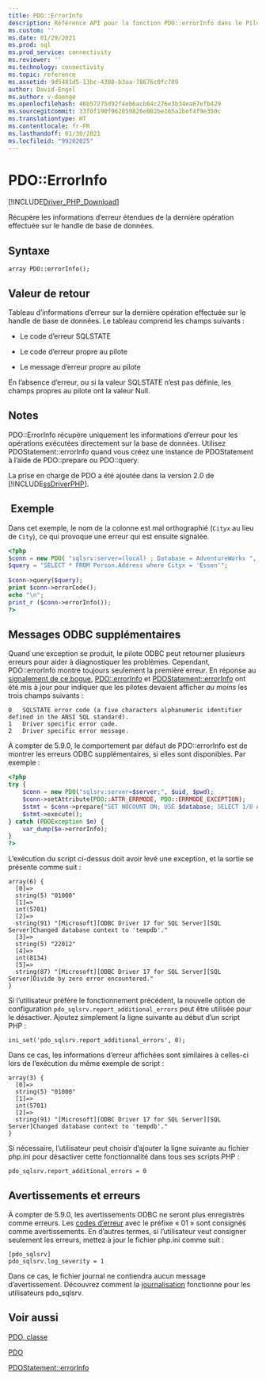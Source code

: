 ```yaml
---
title: PDO::ErrorInfo
description: Référence API pour la fonction PDO::errorInfo dans le Pilote Microsoft PDO_SQLSRV pour PHP pour SQL Server.
ms.custom: ''
ms.date: 01/29/2021
ms.prod: sql
ms.prod_service: connectivity
ms.reviewer: ''
ms.technology: connectivity
ms.topic: reference
ms.assetid: 9d5481d5-13bc-4388-b3aa-78676c0fc709
author: David-Engel
ms.author: v-daenge
ms.openlocfilehash: 46b57275d92f4eb6acb64c276e3b34ea67efb429
ms.sourcegitcommit: 33f0f190f962059826e002be165a2bef4f9e350c
ms.translationtype: HT
ms.contentlocale: fr-FR
ms.lasthandoff: 01/30/2021
ms.locfileid: "99202025"
---
```

# <a name="pdoerrorinfo"></a>PDO::ErrorInfo
[!INCLUDE[Driver_PHP_Download](../../includes/driver_php_download.md)]

Récupère les informations d’erreur étendues de la dernière opération effectuée sur le handle de base de données.  
  
## <a name="syntax"></a>Syntaxe  
  
```  
array PDO::errorInfo();  
```  
  
## <a name="return-value"></a>Valeur de retour  
Tableau d’informations d’erreur sur la dernière opération effectuée sur le handle de base de données. Le tableau comprend les champs suivants :  
  
-   Le code d’erreur SQLSTATE  
  
-   Le code d’erreur propre au pilote  
  
-   Le message d’erreur propre au pilote  
  
En l’absence d’erreur, ou si la valeur SQLSTATE n’est pas définie, les champs propres au pilote ont la valeur Null.  
  
## <a name="remarks"></a>Notes  
PDO::ErrorInfo récupère uniquement les informations d’erreur pour les opérations exécutées directement sur la base de données. Utilisez PDOStatement::errorInfo quand vous créez une instance de PDOStatement à l’aide de PDO::prepare ou PDO::query.  
  
La prise en charge de PDO a été ajoutée dans la version 2.0 de [!INCLUDE[ssDriverPHP](../../includes/ssdriverphp_md.md)].  
  
## <a name="example"></a> Exemple  
Dans cet exemple, le nom de la colonne est mal orthographié (`Cityx` au lieu de `City`), ce qui provoque une erreur qui est ensuite signalée.  
  
```php
<?php  
$conn = new PDO( "sqlsrv:server=(local) ; Database = AdventureWorks ", "");  
$query = "SELECT * FROM Person.Address where Cityx = 'Essen'";  
  
$conn->query($query);  
print $conn->errorCode();  
echo "\n";  
print_r ($conn->errorInfo());  
?>  
```  

## <a name="additional-odbc-messages"></a>Messages ODBC supplémentaires

Quand une exception se produit, le pilote ODBC peut retourner plusieurs erreurs pour aider à diagnostiquer les problèmes. Cependant, PDO::errorInfo montre toujours seulement la première erreur. En réponse au [signalement de ce bogue](https://bugs.php.net/bug.php?id=78196), [PDO::errorInfo](https://www.php.net/manual/en/pdo.errorinfo.php) et [PDOStatement::errorInfo](https://www.php.net/manual/en/pdostatement.errorinfo.php) ont été mis à jour pour indiquer que les pilotes devaient afficher *au moins* les trois champs suivants :
```
0   SQLSTATE error code (a five characters alphanumeric identifier defined in the ANSI SQL standard).
1   Driver specific error code.
2   Driver specific error message.
```

À compter de 5.9.0, le comportement par défaut de PDO::errorInfo est de montrer les erreurs ODBC supplémentaires, si elles sont disponibles. Par exemple :

```php
<?php  
try {
    $conn = new PDO("sqlsrv:server=$server;", $uid, $pwd);
    $conn->setAttribute(PDO::ATTR_ERRMODE, PDO::ERRMODE_EXCEPTION);
    $stmt = $conn->prepare("SET NOCOUNT ON; USE $database; SELECT 1/0 AS col1");
    $stmt->execute();
} catch (PDOException $e) {
    var_dump($e->errorInfo);
}
?>  
```  

L’exécution du script ci-dessus doit avoir levé une exception, et la sortie se présente comme suit :

```
array(6) {
  [0]=>
  string(5) "01000"
  [1]=>
  int(5701)
  [2]=>
  string(91) "[Microsoft][ODBC Driver 17 for SQL Server][SQL Server]Changed database context to 'tempdb'."
  [3]=>
  string(5) "22012"
  [4]=>
  int(8134)
  [5]=>
  string(87) "[Microsoft][ODBC Driver 17 for SQL Server][SQL Server]Divide by zero error encountered."
}
```

Si l’utilisateur préfère le fonctionnement précédent, la nouvelle option de configuration `pdo_sqlsrv.report_additional_errors` peut être utilisée pour le désactiver. Ajoutez simplement la ligne suivante au début d’un script PHP :

```
ini_set('pdo_sqlsrv.report_additional_errors', 0);
```

Dans ce cas, les informations d’erreur affichées sont similaires à celles-ci lors de l’exécution du même exemple de script :

```
array(3) {
  [0]=>
  string(5) "01000"
  [1]=>
  int(5701)
  [2]=>
  string(91) "[Microsoft][ODBC Driver 17 for SQL Server][SQL Server]Changed database context to 'tempdb'."
}
```

Si nécessaire, l’utilisateur peut choisir d’ajouter la ligne suivante au fichier php.ini pour désactiver cette fonctionnalité dans tous ses scripts PHP :

```
pdo_sqlsrv.report_additional_errors = 0
```

## <a name="warnings-and-errors"></a>Avertissements et erreurs

À compter de 5.9.0, les avertissements ODBC ne seront plus enregistrés comme erreurs. Les [codes d’erreur](https://docs.microsoft.com/sql/odbc/reference/appendixes/appendix-a-odbc-error-codes) avec le préfixe « 01 » sont consignés comme avertissements. En d’autres termes, si l’utilisateur veut consigner seulement les erreurs, mettez à jour le fichier php.ini comme suit :

```
[pdo_sqlsrv]  
pdo_sqlsrv.log_severity = 1
```

Dans ce cas, le fichier journal ne contiendra aucun message d’avertissement. Découvrez comment la [journalisation](https://docs.microsoft.com/sql/connect/php/logging-activity#logging-activity-using-the-pdo_sqlsrv-driver) fonctionne pour les utilisateurs pdo_sqlsrv.

## <a name="see-also"></a>Voir aussi  
[PDO, classe](../../connect/php/pdo-class.md)

[PDO](https://php.net/manual/book.pdo.php)  

[PDOStatement::errorInfo](../../connect/php/pdostatement-errorinfo.md)
